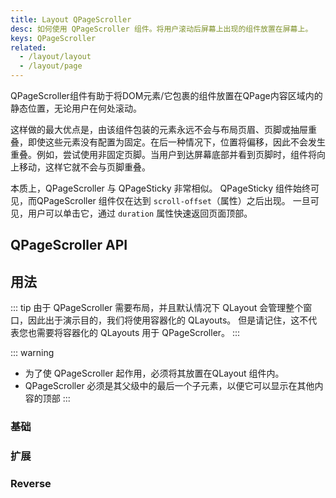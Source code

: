 ```yaml
---
title: Layout QPageScroller
desc: 如何使用 QPageScroller 组件。将用户滚动后屏幕上出现的组件放置在屏幕上。
keys: QPageScroller
related:
  - /layout/layout
  - /layout/page
---
```


QPageScroller组件有助于将DOM元素/它包裹的组件放置在QPage内容区域内的静态位置，无论用户在何处滚动。

这样做的最大优点是，由该组件包装的元素永远不会与布局页眉、页脚或抽屉重叠，即使这些元素没有配置为固定。在后一种情况下，位置将偏移，因此不会发生重叠。例如，尝试使用非固定页脚。当用户到达屏幕底部并看到页脚时，组件将向上移动，这样它就不会与页脚重叠。

本质上，QPageScroller 与 QPageSticky 非常相似。 QPageSticky 组件始终可见，而QPageScroller 组件仅在达到 `scroll-offset`（属性）之后出现。 一旦可见，用户可以单击它，通过 `duration` 属性快速返回页面顶部。

## QPageScroller API
<doc-api file="QPageScroller" />

## 用法
::: tip
由于 QPageScroller 需要布局，并且默认情况下 QLayout 会管理整个窗口，因此出于演示目的，我们将使用容器化的 QLayouts。 但是请记住，这不代表您也需要将容器化的 QLayouts 用于 QPageScroller。
:::

::: warning
* 为了使 QPageScroller 起作用，必须将其放置在QLayout 组件内。
* QPageScroller 必须是其父级中的最后一个子元素，以便它可以显示在其他内容的顶部
:::

### 基础

<doc-example title="基础" file="QPageScroller/Basic" />

### 扩展

<doc-example title="扩展" file="QPageScroller/Expanded" />

### Reverse

<doc-example title="Reverse" file="QPageScroller/Reverse" />

